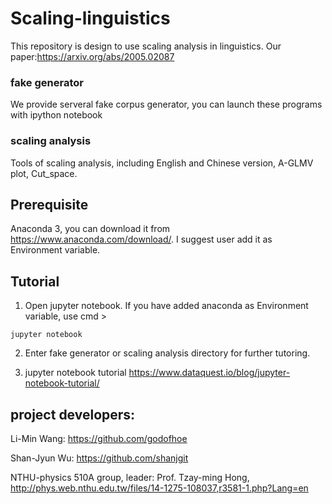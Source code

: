 # Scaling-linguistics

This repository is design to use scaling analysis in linguistics. Our paper:https://arxiv.org/abs/2005.02087
### fake generator
We provide serveral fake corpus generator, you can launch these programs with ipython notebook
### scaling analysis
Tools of scaling analysis, including English and Chinese version, A-GLMV plot, Cut_space.

## Prerequisite

Anaconda 3, you can download it from https://www.anaconda.com/download/. I suggest user add it as Environment variable.

## Tutorial

1. Open jupyter notebook. If you have added anaconda as Environment variable, use cmd > 
```
jupyter notebook
```
2. Enter fake generator or scaling analysis directory for further tutoring.

3. jupyter notebook tutorial https://www.dataquest.io/blog/jupyter-notebook-tutorial/

## project developers: 
Li-Min Wang: https://github.com/godofhoe

Shan-Jyun Wu: https://github.com/shanjgit

NTHU-physics 510A group, leader: Prof. Tzay-ming Hong, http://phys.web.nthu.edu.tw/files/14-1275-108037,r3581-1.php?Lang=en
